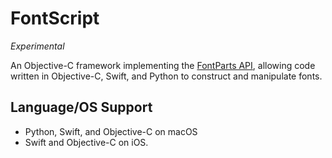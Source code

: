 #  FontScript

_Experimental_

An Objective-C framework implementing the [FontParts API](http://fontparts.readthedocs.io/), allowing
code written in Objective-C, Swift, and Python to construct and manipulate fonts. 

## Language/OS Support
- Python, Swift, and Objective-C on macOS
- Swift and Objective-C on iOS. 

